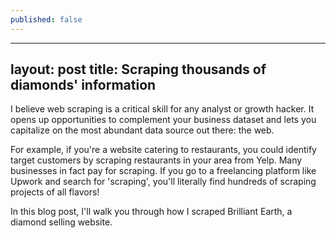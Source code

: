 ```yaml
---
published: false
---
```

---
layout: post
title: Scraping thousands of diamonds' information
---

I believe web scraping is a critical skill for any analyst or growth hacker. It opens up opportunities to complement your business dataset and lets you capitalize on the most abundant data source out there: the web. 

For example, if you're a website catering to restaurants, you could identify target customers by scraping restaurants in your area from Yelp. Many businesses in fact pay for scraping. If you go to a freelancing platform like Upwork and search for 'scraping', you'll literally find hundreds of scraping projects of all flavors!

In this blog post, I'll walk you through how I scraped Brilliant Earth, a diamond selling website.
